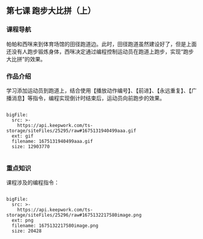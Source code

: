 

## 第七课 跑步大比拼（上）
### 课程导航

帕帕和西咪来到体育场馆的田径跑道边。此时，田径跑道虽然建设好了，但是上面还没有人跑步锻炼身体，西咪决定通过编程控制运动员在跑道上跑步，实现“跑步大比拼”的效果。

### 作品介绍

学习添加运动员到跑道上，结合使用【播放动作编号】、【前进】、【永远重复】、【广播消息】等指令，编程实现倒计时结束后，运动员向前跑步的效果。
 
 
```@BigFile

bigFile:
  src: >-
    https://api.keepwork.com/ts-storage/siteFiles/25295/raw#1675131940499aaa.gif
  ext: gif
  filename: 1675131940499aaa.gif
  size: 12903770
          
```


### 重点知识
课程涉及的编程指令：
 
 
 
```@BigFile

bigFile:
  src: >-
    https://api.keepwork.com/ts-storage/siteFiles/25296/raw#1675132217580image.png
  ext: png
  filename: 1675132217580image.png
  size: 20428
          
```